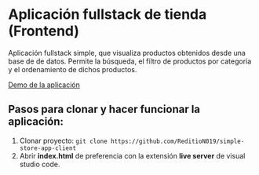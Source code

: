 # Aplicación fullstack de tienda (Frontend)

Aplicación fullstack simple, que visualiza productos obtenidos desde una base de de datos. Permite la búsqueda, el filtro de productos por categoría y el ordenamiento de dichos productos.

[Demo de la aplicación](https://srojo-store-app.netlify.app/)

## Pasos para clonar y hacer funcionar la aplicación:
1) Clonar proyecto: ```git clone https://github.com/ReditioN019/simple-store-app-client```
2) Abrir **index.html** de preferencia con la extensión **live server** de visual studio code.

